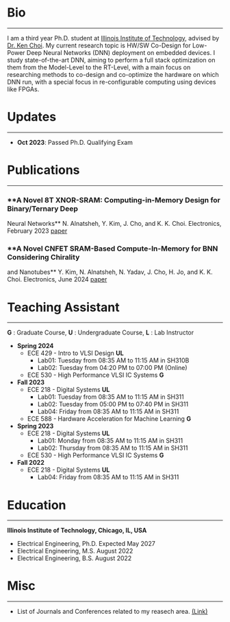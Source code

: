 # Bio
* * *
I am a third year Ph.D. student at [Illinois Institute of Technology](https://www.iit.edu/), advised by [Dr. Ken Choi](http://www.ece.iit.edu/~vlsida/people.html). My current research topic is HW/SW Co-Design for Low-Power Deep Neural Networks (DNN) deployment on embedded devices. I study state-of-the-art DNN, aiming to perform a full stack optimization on them from the Model-Level to the RT-Level, with a main focus on researching methods to co-design and co-optimize the hardware on which DNN run, with a special focus in re-configurable computing using devices like FPGAs.

# Updates
* * *
* **Oct 2023**: Passed Ph.D. Qualifying Exam
  
# Publications
* * *
### **A Novel 8T XNOR-SRAM: Computing-in-Memory Design for Binary/Ternary Deep
Neural Networks**
N. Alnatsheh, Y. Kim, J. Cho, and K. K. Choi.
Electronics, February 2023 [paper](./papers/electronics_xnor-sram-cim.pdf)

### **A Novel CNFET SRAM-Based Compute-In-Memory for BNN Considering Chirality
and Nanotubes**
Y. Kim, N. Alnatsheh, N. Yadav, J. Cho, H. Jo, and K. K. Choi.
Electronics, June 2024 [paper](./papers/)

# Teaching Assistant
* * *
**G** : Graduate Course, **U** : Undergraduate Course, **L** : Lab Instructor

* **Spring 2024**
    - ECE 429 - Intro to VLSI Design **UL**
      - Lab01: Tuesday from 08:35 AM to 11:15 AM in SH310B
      - Lab02: Tuesday from 04:20 PM to 07:00 PM (Online)
    - ECE 530 - High Performance VLSI IC Systems **G**
* **Fall 2023**
    - ECE 218 - Digital Systems **UL**
      - Lab01: Tuesday from 08:35 AM to 11:15 AM in SH311
      - Lab02: Tuesday from 05:00 PM to 07:40 PM in SH311
      - Lab04: Friday from 08:35 AM to 11:15 AM in SH311
    - ECE 588 - Hardware Acceleration for Machine Learning **G**
* **Spring 2023**
    - ECE 218 - Digital Systems **UL**
      - Lab01: Monday from 08:35 AM to 11:15 AM in SH311
      - Lab02: Thursday from 08:35 AM to 11:15 AM in SH311
    - ECE 530 - High Performance VLSI IC Systems **G**
* **Fall 2022**
    - ECE 218 - Digital Systems **UL**
      - Lab04: Friday from 08:35 AM to 11:15 AM in SH311

# Education
* * *
**Illinois Institute of Technology, Chicago, IL, USA**

* Electrical Engineering, Ph.D. Expected May 2027
* Electrical Engineering, M.S. August 2022
* Electrical Engineering, B.S. August 2022

# Misc 
* * *
* List of Journals and Conferences related to my reasech area. [(Link)](./journals-and-conferences.md)
